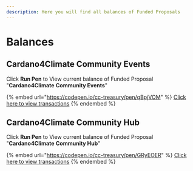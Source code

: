 ```yaml
---
description: Here you will find all balances of Funded Proposals
---
```


# Balances

## Cardano4Climate Community Events

Click **Run Pen** to View current balance of Funded Proposal "**Cardano4Climate** **Community Events**"

{% embed url="https://codepen.io/cc-treasury/pen/qBpjVOM" %}
[Click here to view transactions](transactions/fund-7/cardano4climate-community-events.md)
{% endembed %}

## Cardano4Climate Community Hub

Click **Run Pen** to View current balance of Funded Proposal "**Cardano4Climate** **Community Hub**"

{% embed url="https://codepen.io/cc-treasury/pen/GRyEOER" %}
[Click here to view transactions](transactions/fund-7/cardano4climate-community-hub.md)
{% endembed %}
